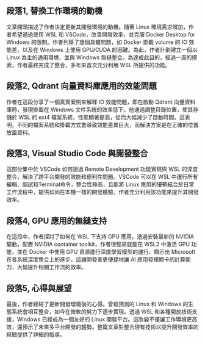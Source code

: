 ## 段落1, 替換工作環境的動機
文章開頭描述了作者決定更新其開發環境的動機。隨著 Linux 環境需求增加，作者希望通過使用 WSL 和 VSCode，改善開發效率，並克服 Docker Desktop for Windows 的限制。作者列舉了幾個具體問題，如 Docker 掛載 volume 的 IO 效能差，以及在 Windows 上使用 GPU/CUDA 的困難。為此，作者計劃建立一個以 Linux 為主的通用環境，並與 Windows 無縫整合。為達成此目的，經過一周的摸索，作者最終完成了整合，多年來首次充分利用 WSL 所提供的功能。

## 段落2, Qdrant 向量資料庫應用的效能問題
作者在這段分享了一個真實案例來解釋 IO 效能問題，即在啟動 Qdrant 向量資料庫時，發現掛載在 Windows 文件系統的效率低下。他通過調整目錄位置，使其存儲於 WSL 的 ext4 檔案系統，性能顯著提高，從而大幅減少了啟動時間。這表明，不同的檔案系統和掛載方式會導致效能差異巨大，而解決方案是在正確的位置放置資料。

## 段落3, Visual Studio Code 與開發整合
這部分集中於 VSCode 如何透過 Remote Development 功能實現與 WSL 的深度整合，解決了跨平台開發的效能和便利性問題。VSCode 可以在 WSL 中運行所有編輯、調試和Terminal命令，整合性極高，且能將 Linux 應用的優勢結合於日常工作流程中，提供如同在本機一樣的開發體驗。作者充分利用該功能來提升其開發效率。

## 段落4, GPU 應用的無縫支持
在這段中，作者探討了如何在 WSL 下支持 GPU 應用。透過安裝最新的 NVIDIA 驅動，配置 NVIDIA container toolkit，作者很輕易就能在 WSL2 中激活 GPU 功能，並在 Docker 中使用 GPU 資源進行深度學習模型的運行，顯示出 Microsoft 在各系統深度整合上的進步。這讓開發者更便捷地讓 AI 應用發揮顯卡的計算能力，大幅提升相關工作流的效率。

## 段落5, 心得與展望
最後，作者總結了更新開發環境後的心得。曾經預測的 Linux 和 Windows 的生態系統會相互整合，如今在微軟的努力下逐步實現。透過 WSL 和各種開放技術支援，Windows 已經成為一個友好的 Linux 開發平台。這改變不僅讓工作環境更高效，還預示了未來多平台開發的趨勢。整篇文章對整合現有技術以提升開發效率的經驗提供了詳細的指導。
